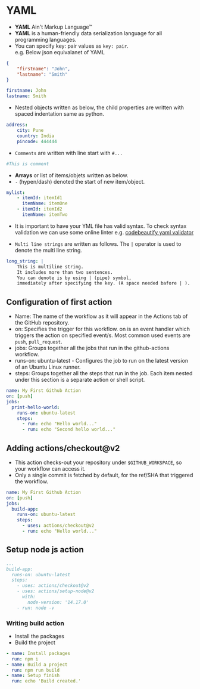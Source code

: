 # YAML

- **YAML** Ain't Markup Language™  
- **YAML** is a human-friendly data serialization
  language for all programming languages.  
- You can specify key: pair values as `key: pair`.  
e.g. Below json equivalanet of YAML

```json
{
    "firstname": "John",
    "lastname": "Smith"
}
```

```yaml
firstname: John
lastname: Smith
```

- Nested objects written as below, the child properties are written with spaced indentation same as python.

```yml
address:
    city: Pune
    country: India
    pincode: 444444
```

- `Comments` are written with line start with `#...`

```yaml
#This is comment
```

- **Arrays** or list of items/objets written as below.
- `-` (hypen/dash) denoted the start of new item/object.

```yml
mylist:
    - itemId: itemId1
      itemName: itemOne
    - itemId: itemId2
      itemName: itemTwo
```

- It is important to have your YML file has valid syntax. To check syntax validation we can use some online linter e.g. [codebeautify yaml validator](https://codebeautify.org/yaml-validator)

- `Multi line strings` are written as follows.
The `|` operator is used to denote the multi line string.

```yml
long_string: |
    This is multiline string.
    It includes more than two sentences.
    You can denote is by using | (pipe) symbol,
    immediately after specifying the key. (A space needed bafore | ).
```

## Configuration of first action

- Name: The name of the workflow as it will appear in the Actions tab of the GitHub repository.
- on: Specifies the trigger for this workflow. on is an event handler which triggers the action on specified event/s. Most common used events are `push`, `pull_request`.
- jobs: Groups together all the jobs that run in the github-actions workflow.
- runs-on: ubuntu-latest - Configures the job to run on the latest version of an Ubuntu Linux runner.
- steps: Groups together all the steps that run in the job. Each item nested under this section is a separate action or shell script.

```yml
name: My First Github Action
on: [push]
jobs:
  print-hello-world:
    runs-on: ubuntu-latest
    steps:
      - run: echo "Hello world..."
      - run: echo "Second hello world..."
```

## Adding actions/checkout@v2

- This action checks-out your repository under `$GITHUB_WORKSPACE`, so your workflow can access it.
- Only a single commit is fetched by default, for the ref/SHA that triggered the workflow.

```yml
name: My First Github Action
on: [push]
jobs:
  build-app:
    runs-on: ubuntu-latest
    steps:
      - uses: actions/checkout@v2
      - run: echo "Hello world..."
```

## Setup node js action

```yml
...
build-app:
  runs-on: ubuntu-latest
  steps:
    - uses: actions/checkout@v2
    - uses: actions/setup-node@v2
      with:
        node-version: '14.17.0'
    - run: node -v
```

### Writing build action

- Install the packages
- Build the project

```yml
- name: Install packages
  run: npm i
- name: Build a project
  run: npm run build
- name: Setup finish
  run: echo 'Build created.'
```